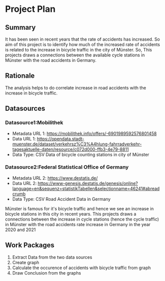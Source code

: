 # Project Plan

## Summary

<!-- Describe your data science project in max. 5 sentences. -->
It has been seen in recent years that the rate of accidents has increased. 
So aim of this project is to identify how much of the increased rate of accidents is related to the increase in bicycle traffic in the city of Münster.
So, This projects draws a connections between the available cycle stations in Münster with the road accidents in Germany. 

## Rationale

<!-- Outline the impact of the analysis, e.g. which pains it solves. -->
The analysis helps to do correlate increase in road accidents with the increase in bicycle traffic.

## Datasources

<!-- Describe each datasources you plan to use in a section. Use the prefic "DatasourceX" where X is the id of the datasource. -->

### Datasource1:Mobilithek
* Metadata URL 1: https://mobilithek.info/offers/-6901989592576801458
* Data URL 1: https://opendata.stadt-muenster.de/dataset/verkehrsz%C3%A4hlung-fahrradverkehr-tagesaktuelle-daten/resource/c072d000-ffb3-4e79-8811 
* Data Type: CSV
Data of bicycle counting stations in city of Münster

### Datasource2:Federal Statistical Office of Germany
* Metadata URL 2: https://www.destatis.de/
* Data URL 2: https://www-genesis.destatis.de/genesis/online?language=en&sequenz=statistikTabellen&selectionname=46241#abreadcrumb
* Data Type: CSV
Road Accident Data in Germany

Münster is famous for it's bicycle traffic and hence we see an increase in bicycle stations in this city in recent years.
This projects draws a connections between the increase in cycle stations (hence the cycle traffic) in Münster with the road accidents rate increase in Germany in the year 2020 and 2021

## Work Packages

<!-- List of work packages ordered sequentially, each pointing to an issue with more details. -->

1. Extract Data from the two data sources
2. Create graph
3. Calculate the occurence of accidents with bicycle traffic from graph
4. Draw Conclusion from the graphs

[i1]: https://github.com/jvalue/2023-amse-template/issues/1
